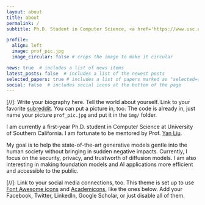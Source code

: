 ```yaml
---
layout: about
title: about
permalink: /
subtitle: Ph.D. Student in Computer Science, <a href='https://www.usc.edu/'>University of Southern California</a>. 

profile:
  align: left
  image: prof_pic.jpg
  image_circular: false # crops the image to make it circular

news: true  # includes a list of news items
latest_posts: false  # includes a list of the newest posts
selected_papers: true # includes a list of papers marked as "selected={true}"
social: false  # includes social icons at the bottom of the page
---
```


[//]: Write your biography here. Tell the world about yourself. Link to your favorite [subreddit](http://reddit.com). You can put a picture in, too. The code is already in, just name your picture `prof_pic.jpg` and put it in the `img/` folder.

I am currently a first-year Ph.D. student in Computer Science at University of Southern California. I am fortunate to be mentored by Prof. <a href='https://viterbi-web.usc.edu/~liu32/'>Yan Liu</a>.

My goal is to help the state-of-the-art generative models gentle into the human society without bringing in sudden negative impacts. Currently, I focus on the security, privacy, and trustworth of diffusion models. I am also interesting in making foundation models and AI applications more efficient and accessible to the public.


[//]: Link to your social media connections, too. This theme is set up to use [Font Awesome icons](http://fortawesome.github.io/Font-Awesome/) and [Academicons](https://jpswalsh.github.io/academicons/), like the ones below. Add your Facebook, Twitter, LinkedIn, Google Scholar, or just disable all of them.
